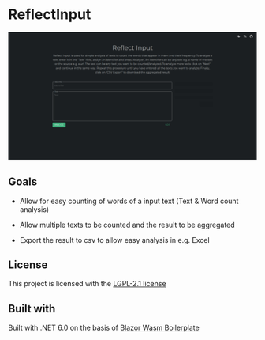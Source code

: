 # ReflectInput

<p align="center">
    <img src="ReflectInput-Screenshot.png" alt="fullstackhero">
</p>

## Goals

- Allow for easy counting of words of a input text (Text & Word count analysis)

- Allow multiple texts to be counted and the result to be aggregated

- Export the result to csv to allow easy analysis in e.g. Excel

## License

This project is licensed with the [LGPL-2.1 license](https://github.com/drehtisch/ReflectInput/blob/main/LICENSE.)

## Built with

Built with .NET 6.0 on the basis of [Blazor Wasm Boilerplate](https://github.com/fullstackhero/blazor-wasm-boilerplate)



